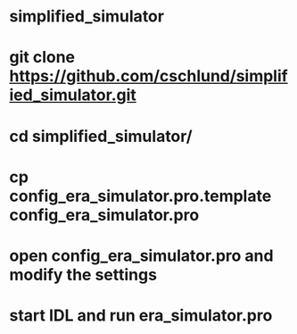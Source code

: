 # simplified_simulator

# git clone https://github.com/cschlund/simplified_simulator.git

# cd simplified_simulator/

# cp config_era_simulator.pro.template config_era_simulator.pro

# open config_era_simulator.pro and modify the settings

# start IDL and run era_simulator.pro

